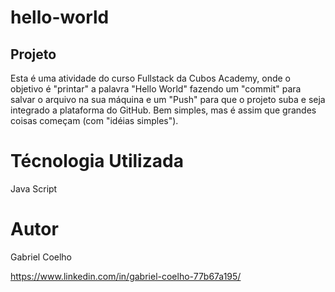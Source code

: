 # hello-world
## Projeto
Esta é uma atividade do curso Fullstack da Cubos Academy, onde o objetivo é "printar" a palavra "Hello World" fazendo um "commit" para salvar o arquivo na sua máquina e um "Push" para que o projeto suba e seja integrado a plataforma do GitHub. Bem simples, mas é assim que grandes coisas começam (com "idéias simples").

# Técnologia Utilizada

Java Script

# Autor

Gabriel Coelho

https://www.linkedin.com/in/gabriel-coelho-77b67a195/
